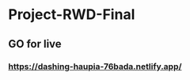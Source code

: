 # Project-RWD-Final

<h2>GO for live</h2>

<h3>
<a href="https://dashing-haupia-76bada.netlify.app/">https://dashing-haupia-76bada.netlify.app/</a>
</h3>
